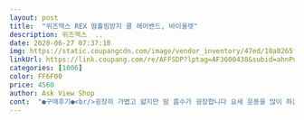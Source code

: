 ```yaml
---
layout: post 
title:  "위즈맥스 REX 땀흘림방지 쿨 헤어밴드, 바이올렛" 
description: 위즈맥스  ..
date: 2020-06-27 07:37:10 
img: https://static.coupangcdn.com/image/vendor_inventory/47ed/10a0265f94ea0b8ed4382687ad7a4fbf5ab09959c9711712677a1513fe40.jpg 
linkUrl: https://link.coupang.com/re/AFFSDP?lptag=AF3600438&subid=ahnPublicAsk&pageKey=264543869&itemId=829476019&vendorItemId=5128304283&traceid=V0-113-a36953e8328bf850 
categories: [1006] 
color: FF6F00 
price: 4560 
author: Ask View Shop 
cont:  "●구매후기●<br/>굉장히 가볍고 얇지만 땀 흡수가 굉장합니다 요새 운동을 많이 하는데 제가 땀이 많아서 매번 땀이 줄줄 나와서 눈을 못 뜰 정도 인데 스포츠 밴드를 착용하고 했습니다 근데 그건 땀내가 너무 베이는거 같아서 담에 쓸때는 냄새가 잘 안빠지는거 같아서 이번에 바꿨는데 이건 좋더라고요 냄새도 잘 빠지고 좋네요 안에 미끄럼 방지 패드 같은게 있어서 흘러 내리지도 않아서 좋아요 하지만 벗으면 자국이 좀 심하게 나더라구요 운동 후에 집에서 벗어야 할 듯 하네요<br/>땀 흡수 잘되고 잘마르고 좋은데 밴드자국이 오래가네요<br/>운동할때 머리카락때문에 구매했어요.<br/> 좋은것같아요<br/>" 
---
```

